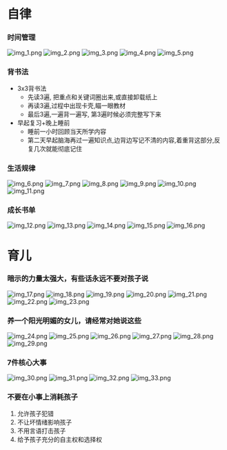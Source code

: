 # 自律
### 时间管理
![img_1.png](imgs/img1/img_1.png)
![img_2.png](imgs/img1/img_2.png)
![img_3.png](imgs/img1/img_3.png)
![img_4.png](imgs/img1/img_4.png)
![img_5.png](imgs/img1/img_5.png)

### 背书法
- 3x3背书法
  - 先读3遍, 把重点和关键词圈出来,或直接卸载纸上
  - 再读3遍,过程中出现卡壳,瞄一眼教材
  - 最后3遍,一遍背一遍写, 第3遍时候必须完整写下来
- 早起复习+晚上睡前
  - 睡前一小时回顾当天所学内容
  - 第二天早起脑海再过一遍知识点,边背边写记不清的内容,着重背这部分,反复几次就能彻底记住

### 生活规律
![img_6.png](imgs/img1/img_6.png)
![img_7.png](imgs/img1/img_7.png)
![img_8.png](imgs/img1/img_8.png)
![img_9.png](imgs/img1/img_9.png)
![img_10.png](imgs/img1/img_10.png)
![img_11.png](imgs/img1/img_11.png)

### 成长书单
![img_12.png](imgs/img1/img_12.png)
![img_13.png](imgs/img1/img_13.png)
![img_14.png](imgs/img1/img_14.png)
![img_15.png](imgs/img1/img_15.png)
![img_16.png](imgs/img1/img_16.png)


# 育儿

### 暗示的力量太强大，有些话永远不要对孩子说
![img_17.png](imgs/img1/img_17.png)
![img_18.png](imgs/img1/img_18.png)
![img_19.png](imgs/img1/img_19.png)
![img_20.png](imgs/img1/img_20.png)
![img_21.png](imgs/img1/img_21.png)
![img_22.png](imgs/img1/img_22.png)
![img_23.png](imgs/img1/img_23.png)

### 养一个阳光明媚的女儿，请经常对她说这些
![img_24.png](imgs/img1/img_24.png)
![img_25.png](imgs/img1/img_25.png)
![img_26.png](imgs/img1/img_26.png)
![img_27.png](imgs/img1/img_27.png)
![img_28.png](imgs/img1/img_28.png)
![img_29.png](imgs/img1/img_29.png)

### 7件核心大事
![img_30.png](imgs/img1/img_30.png)
![img_31.png](imgs/img1/img_31.png)
![img_32.png](imgs/img1/img_32.png)
![img_33.png](imgs/img1/img_33.png)

### 不要在小事上消耗孩子
1. 允许孩子犯错
2. 不让坏情绪影响孩子
3. 不用言语打击孩子
4. 给予孩子充分的自主权和选择权
